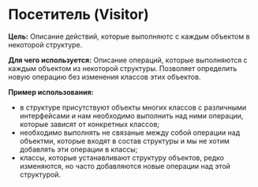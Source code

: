 # Посетитель (Visitor)
**Цель:**
Описание действий, которые выполняютс с каждым объектом в некоторой структуре.

**Для чего используется:**
Описание операций, которые выполняются с каждым объектом из некоторой структуры.
Позволяет определить новую операцию без изменения классов этих объектов.

**Пример использования:**
- в структуре присутствуют объекты многих классов с различными интерфейсами и нам необходимо выполнить над ними операции,
которые зависят от конкретных классов;
- необходимо выполнять не связаные между собой операции над объектми, которые входят в состав структуры и мы не хотим
добавлять эти операции в классы;
- классы, которые устанавливают структуру объектов, редко изменяются, но часто добавляются новые операции над этой структурой.
